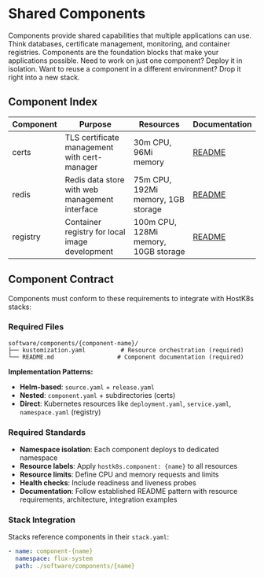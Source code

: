 # Shared Components

Components provide shared capabilities that multiple applications can use. Think databases, certificate management, monitoring, and container registries. Components are the foundation blocks that make your applications possible. Need to work on just one component? Deploy it in isolation. Want to reuse a component in a different environment? Drop it right into a new stack.

## Component Index

| Component | Purpose | Resources | Documentation |
|-----------|---------|-----------|---------------|
| certs | TLS certificate management with cert-manager | 30m CPU, 96Mi memory | [README](certs/README.md) |
| redis | Redis data store with web management interface | 75m CPU, 192Mi memory, 1GB storage | [README](redis/README.md) |
| registry | Container registry for local image development | 100m CPU, 128Mi memory, 10GB storage | [README](registry/README.md) |

## Component Contract

Components must conform to these requirements to integrate with HostK8s stacks:

### Required Files
```
software/components/{component-name}/
├── kustomization.yaml          # Resource orchestration (required)
└── README.md                  # Component documentation (required)
```

**Implementation Patterns:**
- **Helm-based**: `source.yaml` + `release.yaml`
- **Nested**: `component.yaml` + subdirectories (certs)
- **Direct**: Kubernetes resources like `deployment.yaml`, `service.yaml`, `namespace.yaml` (registry)

### Required Standards
- **Namespace isolation**: Each component deploys to dedicated namespace
- **Resource labels**: Apply `hostk8s.component: {name}` to all resources
- **Resource limits**: Define CPU and memory requests and limits
- **Health checks**: Include readiness and liveness probes
- **Documentation**: Follow established README pattern with resource requirements, architecture, integration examples

### Stack Integration
Stacks reference components in their `stack.yaml`:

```yaml
- name: component-{name}
  namespace: flux-system
  path: ./software/components/{name}
```
